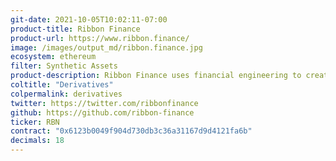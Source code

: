 ```yaml
---
git-date: 2021-10-05T10:02:11-07:00
product-title: Ribbon Finance
product-url: https://www.ribbon.finance/
image: /images/output_md/ribbon.finance.jpg
ecosystem: ethereum
filter: Synthetic Assets
product-description: Ribbon Finance uses financial engineering to create structured products that deliver sustainable yield.
coltitle: "Derivatives"
colpermalink: derivatives
twitter: https://twitter.com/ribbonfinance
github: https://github.com/ribbon-finance
ticker: RBN
contract: "0x6123b0049f904d730db3c36a31167d9d4121fa6b"
decimals: 18
---
```

